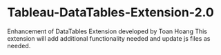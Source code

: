 # Tableau-DataTables-Extension-2.0
Enhancement of DataTables Extension developed by Toan Hoang
This extension will add additional functionality needed and update js files as needed.
